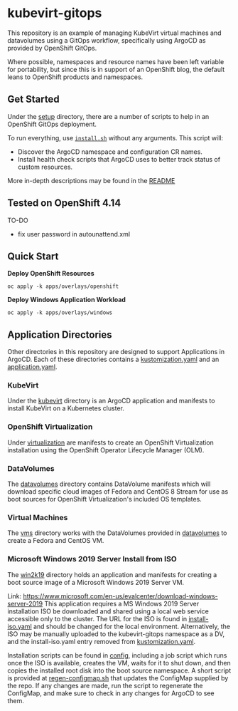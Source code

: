 # kubevirt-gitops

This repository is an example of managing KubeVirt virtual machines
and datavolumes using a GitOps workflow, specifically using ArgoCD
as provided by OpenShift GitOps.

Where possible, namespaces and resource names have been left variable
for portability, but since this is in support of an OpenShift blog,
the default leans to OpenShift products and namespaces.

## Get Started

Under the [setup](setup) directory, there are a number of scripts to
help in an OpenShift GitOps deployment.

To run everything, use [`install.sh`](setup/install.sh) without any arguments.
This script will:

  - Discover the ArgoCD namespace and configuration CR names.
  - Install health check scripts that ArgoCD uses to better track status of custom resources.

More in-depth descriptions may be found in the [README](setup/)

## Tested on OpenShift 4.14

TO-DO
* fix user password in autounattend.xml

## Quick Start
**Deploy OpenShift Resources**
```
oc apply -k apps/overlays/openshift
```

**Deploy Windows Application Workload**
```
oc apply -k apps/overlays/windows
```


## Application Directories

Other directories in this repository are designed to support Applications in ArgoCD. Each of these directories
contains a [kustomization.yaml](https://kubectl.docs.kubernetes.io/references/kustomize/glossary/#kustomization)
and an [application.yaml](https://argo-cd.readthedocs.io/en/stable/getting_started/#6-create-an-application-from-a-git-repository).

### KubeVirt

Under the [kubevirt](kubevirt) directory is an ArgoCD application and manifests
to install KubeVirt on a Kubernetes cluster.

### OpenShift Virtualization

Under [virtualization](virtualization) are manifests to create an OpenShift
Virtualization installation using the OpenShift Operator Lifecycle Manager
(OLM).

### DataVolumes

The [datavolumes](datavolumes) directory contains DataVolume manifests which
will download specific cloud images of Fedora and CentOS 8 Stream for use as
boot sources for OpenShift Virtualization's included OS templates.

### Virtual Machines

The [vms](vms) directory works with the DataVolumes provided in
[datavolumes](datavolumes) to create a Fedora and CentOS VM.

### Microsoft Windows 2019 Server Install from ISO

The [win2k19](win2k19) directory holds an application and manifests for
creating a boot source image of a Microsoft Windows 2019 Server VM.

Link: https://www.microsoft.com/en-us/evalcenter/download-windows-server-2019
This application requires a MS Windows 2019 Server installation ISO be
downloaded and shared using a local web service accessible only to the cluster.
The URL for the ISO is found in [install-iso.yaml](win2k19/install-iso.yaml)
and should be changed for the local environment. Alternatively, the ISO may be
manually uploaded to the kubevirt-gitops namespace as a DV, and the
install-iso.yaml entry removed from
[kustomization.yaml](win2k19/kustomization.yaml).

Installation scripts can be found in [config](win2k19/config), including a job
script which runs once the ISO is available, creates the VM, waits for it to
shut down, and then copies the installed root disk into the boot source
namespace. A short script is provided at
[regen-configmap.sh](win2k19/regen-configmap.sh) that updates the ConfigMap
supplied by the repo. If any changes are made, run the script to regenerate the
ConfigMap, and make sure to check in any changes for ArgoCD to see them.
